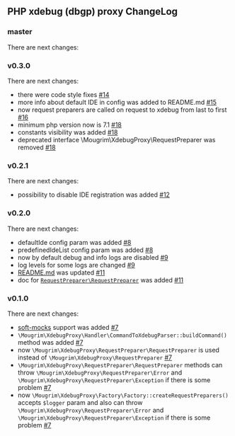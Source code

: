 ## PHP xdebug (dbgp) proxy ChangeLog

### master

There are next changes:

### v0.3.0

There are next changes:

- there were code style fixes [#14](https://github.com/mougrim/php-xdebug-proxy/pull/14)
- more info about default IDE in config was added to README.md [#15](https://github.com/mougrim/php-xdebug-proxy/pull/15)
- now request preparers are called on request to xdebug from last to first [#16](https://github.com/mougrim/php-xdebug-proxy/pull/16)
- minimum php version now is 7.1 [#18](https://github.com/mougrim/php-xdebug-proxy/pull/18)
- constants visibility was added [#18](https://github.com/mougrim/php-xdebug-proxy/pull/18)
- deprecated interface \Mougrim\XdebugProxy\RequestPreparer was removed [#18](https://github.com/mougrim/php-xdebug-proxy/pull/18)

### v0.2.1

There are next changes:

- possibility to disable IDE registration was added [#12](https://github.com/mougrim/php-xdebug-proxy/pull/12)

### v0.2.0

There are next changes:

- defaultIde config param was added [#8](https://github.com/mougrim/php-xdebug-proxy/pull/8)
- predefinedIdeList config param was added [#8](https://github.com/mougrim/php-xdebug-proxy/pull/8)
- now by default debug and info logs are disabled [#9](https://github.com/mougrim/php-xdebug-proxy/pull/9)
- log levels for some logs are changed [#9](https://github.com/mougrim/php-xdebug-proxy/pull/9)
- [README.md](README.md) was updated [#11](https://github.com/mougrim/php-xdebug-proxy/pull/11)
- doc for [`RequestPreparer\RequestPreparer`](src/RequestPreparer/RequestPreparer.php) was added [#11](https://github.com/mougrim/php-xdebug-proxy/pull/11)

### v0.1.0

There are next changes:

- [soft-mocks](https://github.com/badoo/soft-mocks/#using-with-xdebug) support was added [#7](https://github.com/mougrim/php-xdebug-proxy/pull/7)
- `\Mougrim\XdebugProxy\Handler\CommandToXdebugParser::buildCommand()` method was added [#7](https://github.com/mougrim/php-xdebug-proxy/pull/7)
- now `\Mougrim\XdebugProxy\RequestPreparer\RequestPreparer` is used instead of `\Mougrim\XdebugProxy\RequestPreparer` [#7](https://github.com/mougrim/php-xdebug-proxy/pull/7)
- `\Mougrim\XdebugProxy\RequestPreparer\RequestPreparer` methods can throw `\Mougrim\XdebugProxy\RequestPreparer\Error` and `\Mougrim\XdebugProxy\RequestPreparer\Exception` if there is some problem [#7](https://github.com/mougrim/php-xdebug-proxy/pull/7)
- now `\Mougrim\XdebugProxy\Factory\Factory::createRequestPreparers()` accepts `$logger` param and also can throw `\Mougrim\XdebugProxy\RequestPreparer\Error` and `\Mougrim\XdebugProxy\RequestPreparer\Exception` if there is some problem [#7](https://github.com/mougrim/php-xdebug-proxy/pull/7)
